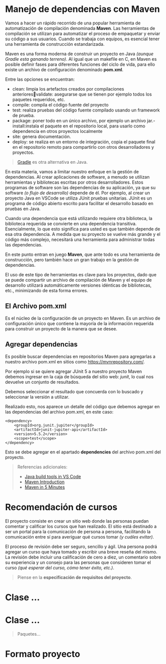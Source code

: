 # Manejo de dependencias con Maven

Vamos a hacer un rápido recorrido de una popular herramienta de automatización de compilación denominada **Maven**. Las herramientas de compilación se utilizan para automatizar el proceso de empaquetar y enviar su código a sus usuarios. Cuando se trabaja con equipos, es esencial tener una herramienta de construcción estandarizada.

Maven  es una forma  moderna  de  construir  un  proyecto en Java *(aunque Gradle esta ganando terreno)*. Al  igual  que un makefile en C, en Maven es posible definir fases para diferentes funciones del ciclo de vida, para ello existe un archivo de configuración denominado **pom.xml**.

Entre las opciones se encuentran:
- clean: limpia los artefactos creados por compilaciones anterioresvalidate:  asegurarse  que  se  tienen  por  ejemplo  todos  los  paquetes  requeridos, etc.
- compile: compila el código fuente del proyecto
- test: realiza  pruebas del  código  fuente  compilado  usando  un framework de prueba.
- package: poner todo en un único archivo, por ejemplo un archivo jar.- install:instala  el  paquete  en  el  repositorio  local,  para  usarlo  como  dependencia en otros proyectos localmente
- site: genera documentación.
- deploy: se  realiza en  un  entorno  de  integración,  copia  el  paquete final  en  el repositorio remoto para compartirlo con otros desarrolladores y proyectos.


> [Gradle](https://gradle.org/) es otra alternativa en Java.

En esta materia, vamos a limitar nuestro enfoque en la gestión de dependencias. Al crear aplicaciones de software, a menudo se utilizan herramientas y bibliotecas escritas por otros desarrolladores. Estos programas de software son las dependencias de su aplicación, ya que su software *(o flujo de desarrollo)* depende de él. Por ejemplo, al crear un proyecto Java en VSCode se utiliza JUnit pruebas unitarias. JUnit es un programa de código abierto escrito para facilitar el desarrollo basado en pruebas en Java.

Cuando una dependencia que está utilizando requiere otra biblioteca, la biblioteca requerida se convierte en una dependencia transitiva. Esencialmente, lo que esto significa para usted es que también depende de esa otra dependencia. A medida que su proyecto se vuelve más grande y el código más complejo, necesitará una herramienta para administrar todas las dependencias.

En este punto entran en juego **Maven**, que ante todo es una herramienta de construcción, pero también hace un gran trabajo en la gestión de dependencias. 

El  uso  de  este  tipo  de  herramientas  es  clave  para  los  proyectos,  dado  que  se  puede compartir un  archivo  de  compilación  de  Maven  y el equipo de  desarrollo utilizará automáticamente  versiones  idénticas  de  bibliotecas,  etc.,  minimizando de  esta  forma errores.

## El Archivo pom.xml

Es  el  núcleo  de  la  configuración  de  un  proyecto  en  Maven.  Es  un  archivo  de configuración único que contiene la mayoría de la información requerida para construir un proyecto de la manera que se desee.

## Agregar dependencias

Es posible buscar dependencias en repositorios Maven para agregarlas a nuestro archivo pom.xml en sitios como https://mvnrepository.com/.

Por ejemplo si se quiere agregar JUnit 5 a nuestro proyecto Maven debemos ingresar en la caja de búsqueda del sitio web: *junit*, lo cual nos devuelve un conjunto de resultados.

Debemos seleccionar el resultado que concuerda con lo buscado y seleccionar la versión a utilizar.

Realizado esto, nos aparece un detalle del código que debemos agregar en las dependencias del archivo pom.xml, en este caso:

```
<dependency>
    <groupId>org.junit.jupiter</groupId>
    <artifactId>junit-jupiter-api</artifactId>
    <version>5.5.2</version>
    <scope>test</scope>
</dependency>
```

Esto se debe agregar en el apartado **dependencies** del archivo pom.xml del proyecto.

> Referencias adicionales:
> 
>- [Java build tools in VS Code](https://code.visualstudio.com/docs/java/java-build)
> - [Maven Introduction](http://maven.apache.org/what-is-maven.html)
> - [Maven in 5 Minutes](https://maven.apache.org/guides/getting-started/maven-in-five-minutes.html)

# Recomendación de cursos

El proyecto consiste en crear un sitio web donde las personas puedan comentar y calificar los cursos que han realizado. El sitio está destinado a ser un portal para la comunicación de persona a persona, facilitando la comunicación entre sí para averiguar qué cursos tomar *(y cuáles evitar)*.

El proceso de revisión debe ser seguro, sencillo y ágil. Una persona podrá agregar un curso que haya tomado y escribir una breve reseña del mismo. La revisión debe incluir una calificación de cero a diez, un comentario sobre su experiencia y un consejo para las personas que consideren tomar el curso *(qué esperar del curso, cómo tener éxito, etc.)*.

> Piense en la **especificación de requisitos del proyecto**.


# Clase ...

# Clase ...

> Paquetes... 

# Formato proyecto
